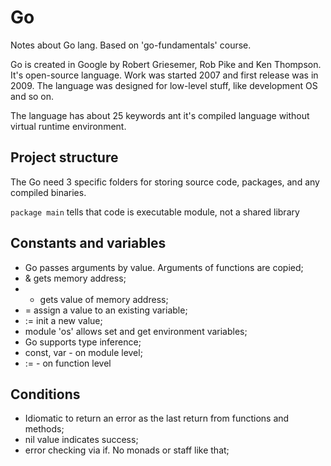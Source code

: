 # Go

Notes about Go lang. Based on 'go-fundamentals' course.

Go is created in Google by Robert Griesemer, Rob Pike and Ken Thompson. It's open-source language. 
Work was started 2007 and first release was in 2009. The language was designed for low-level stuff, like development OS and so on.

The language has about 25 keywords ant it's compiled language without virtual runtime environment.

## Project structure

The Go need 3 specific folders for storing source code, packages, and any compiled binaries.

`package main` tells that code is executable module, not a shared library

## Constants and variables

- Go passes arguments by value. Arguments of functions are copied;
- & gets memory address;
- * gets value of memory address;
- = assign a value to an existing variable;
- := init a new value;
- module 'os' allows set and get environment variables;
- Go supports type inference;
- const, var - on module level;
- := - on function level

## Conditions
- Idiomatic to return an error as the last return from functions and methods;
- nil value indicates success;
- error checking via if. No monads or staff like that;